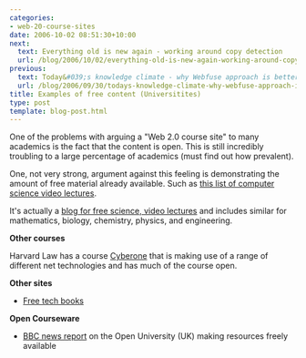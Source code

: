 ```yaml
---
categories:
- web-20-course-sites
date: 2006-10-02 08:51:30+10:00
next:
  text: Everything old is new again - working around copy detection
  url: /blog/2006/10/02/everything-old-is-new-again-working-around-copy-detection/
previous:
  text: Today&#039;s knowledge climate - why Webfuse approach is better
  url: /blog/2006/09/30/todays-knowledge-climate-why-webfuse-approach-is-better/
title: Examples of free content (Universitites)
type: post
template: blog-post.html
---
```

One of the problems with arguing a "Web 2.0 course site" to many academics is the fact that the content is open. This is still incredibly troubling to a large percentage of academics (must find out how prevalent).

One, not very strong, argument against this feeling is demonstrating the amount of free material already available. Such as [this list of computer science video lectures](http://freescienceonline.blogspot.com/2006/06/free-computer-science-video-lecture_24.html).

It's actually a [blog for free science, video lectures](http://freescienceonline.blogspot.com/) and includes similar for mathematics, biology, chemistry, physics, and engineering.

**Other courses**

Harvard Law has a course [Cyberone](http://cyber.law.harvard.edu/cyberone/) that is making use of a range of different net technologies and has much of the course open.

**Other sites**

- [Free tech books](http://www.freetechbooks.com/)

**Open Courseware**

- [BBC news report](http://news.bbc.co.uk/2/hi/uk_news/education/6071230.stm) on the Open University (UK) making resources freely available